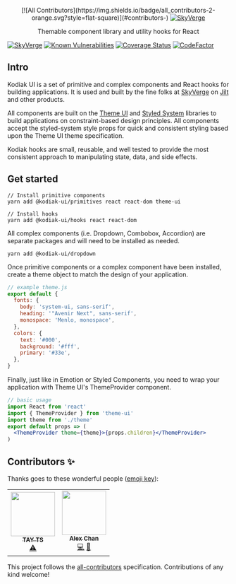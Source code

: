 <p align="center">
<!-- ALL-CONTRIBUTORS-BADGE:START - Do not remove or modify this section -->
[![All Contributors](https://img.shields.io/badge/all_contributors-2-orange.svg?style=flat-square)](#contributors-)
<!-- ALL-CONTRIBUTORS-BADGE:END -->
  <a href="https://skyverge.com">
    <img src="https://user-images.githubusercontent.com/1162694/74063113-c6bad100-49bd-11ea-982d-3c4b17df80ab.png" alt="SkyVerge" />
  </a>
</p>

<p align="center">Themable component library and utility hooks for React</p>

[![SkyVerge](https://circleci.com/gh/skyverge/kodiak-ui.svg?style=svg)](https://circleci.com/gh/skyverge/kodiak-ui)
[![Known Vulnerabilities](https://snyk.io/test/github/skyverge/kodiak/badge.svg)](https://snyk.io/test/github/skyverge/kodiak)
[![Coverage Status](https://coveralls.io/repos/github/skyverge/kodiak-ui/badge.svg?branch=master)](https://coveralls.io/github/skyverge/kodiak-ui?branch=master)
[![CodeFactor](https://www.codefactor.io/repository/github/skyverge/kodiak-ui/badge)](https://www.codefactor.io/repository/github/skyverge/kodiak-ui)

## Intro

Kodiak UI is a set of primitive and complex components and React hooks for building applications. It is used and built by the fine folks at [SkyVerge](https://skyverge.com) on [Jilt](https://jilt.com) and other products.

All components are built on the [Theme UI](https://theme-ui.com/) and [Styled System](https://styled-system) libraries to build applications on constraint-based design principles. All components accept the styled-system style props for quick and consistent styling based upon the Theme UI theme specification.

Kodiak hooks are small, reusable, and well tested to provide the most consistent approach to manipulating state, data, and side effects.

## Get started

```
// Install primitive components
yarn add @kodiak-ui/primitives react react-dom theme-ui

// Install hooks
yarn add @kodiak-ui/hooks react react-dom
```

All complex components (i.e. Dropdown, Combobox, Accordion) are separate packages and will need to be installed as needed.

```
yarn add @kodiak-ui/dropdown
```

Once primitive components or a complex component have been installed, create a theme object to match the design of your application.

```js
// example theme.js
export default {
  fonts: {
    body: 'system-ui, sans-serif',
    heading: '"Avenir Next", sans-serif',
    monospace: 'Menlo, monospace',
  },
  colors: {
    text: '#000',
    background: '#fff',
    primary: '#33e',
  },
}
```

Finally, just like in Emotion or Styled Components, you need to wrap your application with Theme UI's ThemeProvider component.

```jsx
// basic usage
import React from 'react'
import { ThemeProvider } from 'theme-ui'
import theme from './theme'
export default props => (
  <ThemeProvider theme={theme}>{props.children}</ThemeProvider>
)
```

## Contributors ✨

Thanks goes to these wonderful people ([emoji key](https://allcontributors.org/docs/en/emoji-key)):

<!-- ALL-CONTRIBUTORS-LIST:START - Do not remove or modify this section -->
<!-- prettier-ignore-start -->
<!-- markdownlint-disable -->
<table>
  <tr>
    <td align="center"><a href="https://github.com/TAYTS"><img src="https://avatars0.githubusercontent.com/u/29126748?v=4" width="100px;" alt=""/><br /><sub><b>TAY TS</b></sub></a><br /><a href="https://github.com/skyverge/kodiak-ui/commits?author=TAYTS" title="Tests">⚠️</a></td>
    <td align="center"><a href="https://twitter.com/alexandermchan"><img src="https://avatars2.githubusercontent.com/u/1864372?v=4" width="100px;" alt=""/><br /><sub><b>Alex Chan</b></sub></a><br /><a href="https://github.com/skyverge/kodiak-ui/commits?author=alexanderchan" title="Code">💻</a> <a href="#ideas-alexanderchan" title="Ideas, Planning, & Feedback">🤔</a></td>
  </tr>
</table>

<!-- markdownlint-enable -->
<!-- prettier-ignore-end -->
<!-- ALL-CONTRIBUTORS-LIST:END -->

This project follows the [all-contributors](https://github.com/all-contributors/all-contributors) specification. Contributions of any kind welcome!